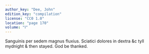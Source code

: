 ```yaml
---
author_key: "Dee, John"
edition_key: "compilation"
license: "CC0 1.0"
location: "page 170"
volume: "Ⅰ"
---
```

Sanguinis per sedem magnus fluxius. Sciatici dolores in dextra &c tyll mydnight
& then stayed. God be thanked.
